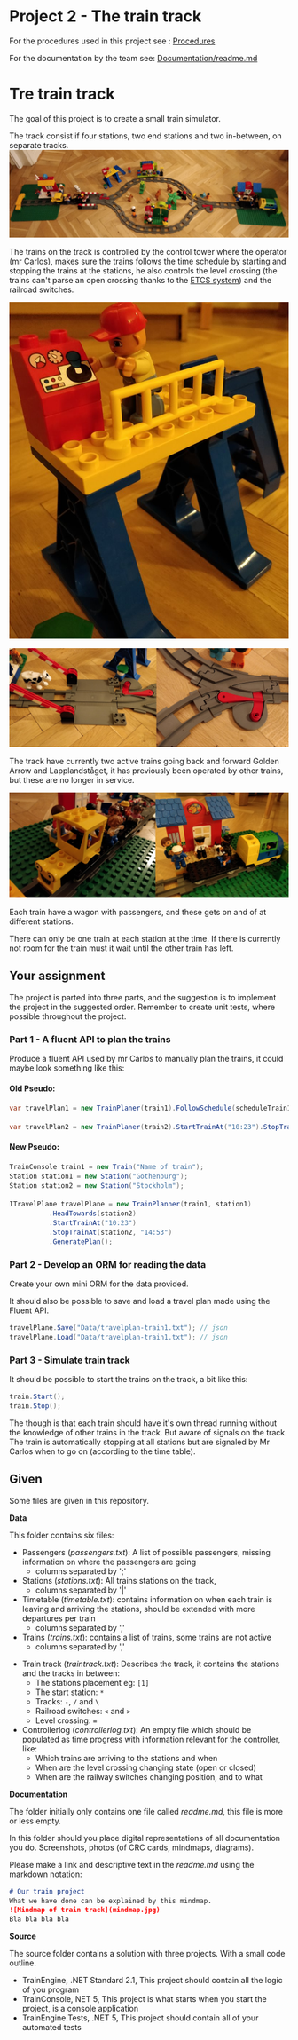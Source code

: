 # Project 2 - The train track

For the procedures used in this project see : [Procedures](Procedures.md)

For the documentation by the team see: [Documentation/readme.md](Documentation/readme.md)

# Tre train track

The goal of this project is to create a small train simulator.

The track consist if four stations, two end stations and two in-between, on separate tracks. ![Airal photo of the track](_assets/track.jpg)

The trains on the track is controlled by the control tower where the operator (mr Carlos), makes sure the trains follows the time schedule by starting and stopping the trains at the stations, he also controls the level crossing (the trains can't parse an open crossing thanks to the [ETCS system](https://en.wikipedia.org/wiki/European_Train_Control_System)) and the railroad switches.

![The control tower](_assets/control.jpg)

![A level crossing and a railway switch](_assets/levelcrossingswitch.jpg)

The track have currently two active trains going back and forward Golden Arrow and Lapplandståget, it has previously been operated by other trains, but these are no longer in service. 

![The two trains](_assets/trains.jpg)

Each train have a wagon with passengers, and these gets on and of at different stations.

There can only be one train at each station at the time. If there is currently not room for the train must it wait until the other train has left.

## Your assignment

The project is parted into three parts, and the suggestion is to implement the project in the suggested order. Remember to create unit tests, where possible throughout the project.

### Part 1 - A fluent API to plan the trains

Produce a fluent API used by mr Carlos to manually plan the trains, it could maybe look something like this:

#### Old Pseudo:
```C#
var travelPlan1 = new TrainPlaner(train1).FollowSchedule(scheduleTrain1).LevelCrossing().CloseAt("10:23").OpenAt("10:25").SetSwitch(switch1, SwitchDirection.Left).SetSwitch(switch2, SwitchDirection.Right).ToPlan();

var travelPlan2 = new TrainPlaner(train2).StartTrainAt("10:23").StopTrainAt("10:53").ToPlan();
```

#### New Pseudo:
```C#
TrainConsole train1 = new Train("Name of train");
Station station1 = new Station("Gothenburg");
Station station2 = new Station("Stockholm");

ITravelPlane travelPlane = new TrainPlanner(train1, station1)
          .HeadTowards(station2)
          .StartTrainAt("10:23")
          .StopTrainAt(station2, "14:53")
          .GeneratePlan();
```

### Part 2 - Develop an ORM for reading the data

Create your own mini ORM for the data provided. 

It should also be possible to save and load a travel plan made using the Fluent API.

```C#
travelPlane.Save("Data/travelplan-train1.txt"); // json
travelPlane.Load("Data/travelplan-train1.txt"); // json
```

### Part 3 - Simulate train track

It should be possible to start the trains on the track, a bit like this:

```c#
train.Start();
train.Stop();
```

The though is that each train should have it's own thread running without the knowledge of other trains in the track. But aware of signals on the track. The train is automatically stopping at all stations but are signaled by Mr Carlos when to go on (according to the time table). 

## Given

Some files are given in this repository.

**Data**

This folder contains six files:

* Passengers (*passengers.txt*): A list of possible passengers, missing information on where the passengers are going
  * columns separated by ';'
* Stations (*stations.txt*): All trains stations on the track, 
  * columns separated by '|'
* Timetable (*timetable.txt*): contains information on when each train is leaving and arriving the stations, should be extended with more departures per train
  * columns separated by ','
* Trains (*trains.txt*): contains a list of trains, some trains are not active
  * columns separated by ','

- Train track (*traintrack.txt*): Describes the track, it contains the stations and the tracks in between:
  - The stations placement eg: `[1]`
  - The start station: `*`
  - Tracks: `-`, `/` and `\`
  - Railroad switches: `<` and `>`
  - Level crossing: `=`
- Controllerlog (*controllerlog.txt*): An empty file which should be populated as time progress with information  relevant for the controller, like:
  - Which trains are arriving to the stations and when
  - When are the level crossing changing state (open or closed)
  - When are the railway switches changing position, and to what

**Documentation**

The folder initially only contains one file called *readme.md*, this file is more or less empty.

In this folder should you place digital representations of all documentation you do. Screenshots, photos (of CRC cards, mindmaps, diagrams).

Please make a link and descriptive text in the *readme.md* using the markdown notation:

```markdown
# Our train project
What we have done can be explained by this mindmap.
![Mindmap of train track](mindmap.jpg)
Bla bla bla bla
```

**Source**

The source folder contains a solution with three projects. With a small code outline.

* TrainEngine, .NET Standard 2.1, This project should contain all the logic of you program
* TrainConsole, NET 5, This project is what starts when you start the project, is a console application
* TrainEngine.Tests, .NET 5, This project should contain all of your automated tests